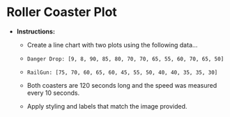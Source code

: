 # Roller Coaster Plot

* **Instructions:**

  * Create a line chart with two plots using the following data...

  * `Danger Drop: [9, 8, 90, 85, 80, 70, 70, 65, 55, 60, 70, 65, 50]`

  * `RailGun: [75, 70, 60, 65, 60, 45, 55, 50, 40, 40, 35, 35, 30]`

  * Both coasters are 120 seconds long and the speed was measured every 10 seconds.

  * Apply styling and labels that match the image provided.